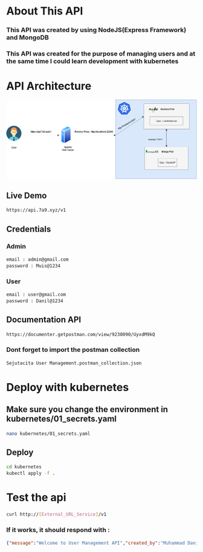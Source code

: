
# About This API
### This API was created by using NodeJS(Express Framework) and MongoDB 
### This API was created for the purpose of managing users and at the same time I could learn development with kubernetes

# API Architecture

<div style="text-align: center;">

![Alt text](./architecture.png "Architecture Image")

</div>

## Live Demo
```bash
https://api.7a9.xyz/v1
```
## Credentials
### Admin
```bash
email : admin@gmail.com
password : Muis@1234
```
### User
```bash
email : user@gmail.com
password : Danil@1234
```

## Documentation API
```bash
https://documenter.getpostman.com/view/9230090/UyxdM9kQ
```
### Dont forget to import the postman collection 
```bash
Sejutacita User Management.postman_collection.json
```

# Deploy with kubernetes
## Make sure you change the environment in kubernetes/01_secrets.yaml
```bash
nano kubernetes/01_secrets.yaml
```
## Deploy
```bash
cd kubernetes
kubectl apply -f .
```


# Test the api
```bash
curl http://[External_URL_Service]/v1
```
### If it works, it should respond with :
```json
{"message":"Welcome to User Management API","created_by":"Muhammad Danil Muis"}
```